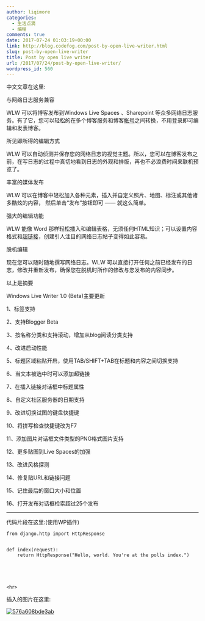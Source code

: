```yaml
---
author: liqimore
categories:
  - 生活点滴
  - 编程
comments: true
date: 2017-07-24 01:03:19+00:00
link: http://blog.codefog.com/post-by-open-live-writer.html
slug: post-by-open-live-writer
title: Post by open live writer
url: /2017/07/24/post-by-open-live-writer/
wordpress_id: 560
---
```



中文文章在这里:

与网络日志服务兼容

WLW 可以将博客发布到Windows Live Spaces 、Sharepoint 等众多网络日志服务。有了它，您可以轻松的在多个博客服务和博客[帐号](https://baike.baidu.com/item/%E5%B8%90%E5%8F%B7)之间转换，不用登录即可编辑和发表博客。



所见即所得的编辑方式

WLW 可以自动侦测并保存您的网络日志的视觉主题。所以，您可以在博客发布之前，在写日志的过程中真切地看到日志的外观和排版，再也不必浪费时间来联机预览了。



丰富的媒体发布

WLW 可以在博客中轻松加入各种元素，插入并自定义照片、地图、标注或其他诸多酷炫的内容， 然后单击“发布”按钮即可 —— 就这么简单。



强大的编辑功能

WLW 能像 Word 那样轻松插入和编辑表格，无须任何HTML知识；可以设置内容格式和[超链接](https://baike.baidu.com/item/%E8%B6%85%E9%93%BE%E6%8E%A5)，创建引人注目的网络日志帖子变得如此容易。



脱机编辑

现在您可以随时随地撰写网络日志。WLW 可以直接打开任何之前已经发布的日志，修改并重新发布，确保您在脱机时所作的修改与您发布的内容同步。

以上是摘要

<!--more-->



Windows Live Writer 1.0 (Beta)主要更新

1、标签支持

2、支持Blogger Beta

3、按名称分类和支持滚动，增加从blog阅读分类支持

4、改进启动性能

5、标题区域粘贴开启，使用TAB/SHIFT+TAB在标题和内容之间切换支持

6、当文本被选中时可以添加超链接

7、在插入链接对话框中标题属性

8、自定义社区服务器的日期支持

9、改进切换试图的键盘快捷键

10、将拼写检查快捷键改为F7

11、添加图片对话框文件类型的PNG格式图片支持

12、更多贴图到Live Spaces的加强

13、改进风格探测

14、修复贴URL和链接问题

15、记住最后的窗口大小和位置

16、打开发布对话框检索超过25个发布



* * *



代码片段在这里:(使用WP插件)

  


  



    
    from django.http import HttpResponse
    
    
    def index(request):
        return HttpResponse("Hello, world. You're at the polls index.")




    
    <hr>



插入的图片在这里:

[![576a608bde3ab](https://static.codefog.com/qiniu/old/2017/07/576a608bde3ab_thumb-1.jpg)](https://static.codefog.com/qiniu/old/2017/07/576a608bde3ab-1.jpg)